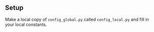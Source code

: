## Setup
Make a local copy of `config_global.py` called `config_local.py` and fill in your local constants.